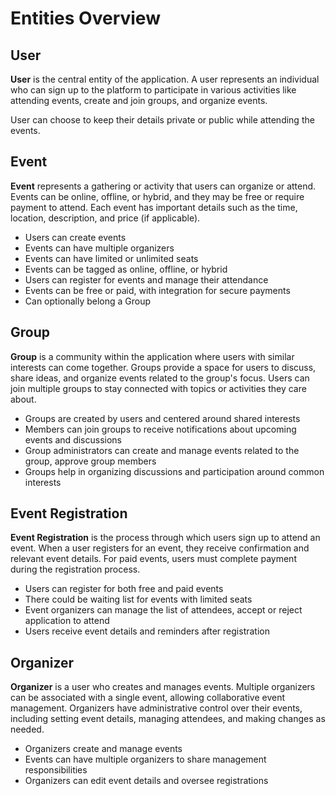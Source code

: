# Entities Overview

## User

**User** is the central entity of the application. A user represents an individual who can sign up to the platform
to participate in various activities like attending events, create and join groups, and organize events.

User can choose to keep their details private or public while attending the events.

## Event

**Event** represents a gathering or activity that users can organize or attend. Events can be online, offline, or hybrid,
and they may be free or require payment to attend. Each event has important details such as the time, location,
description, and price (if applicable).

- Users can create events
- Events can have multiple organizers
- Events can have limited or unlimited seats
- Events can be tagged as online, offline, or hybrid
- Users can register for events and manage their attendance
- Events can be free or paid, with integration for secure payments
- Can optionally belong a Group

## Group

**Group** is a community within the application where users with similar interests can come together. Groups provide
a space for users to discuss, share ideas, and organize events related to the group's focus. Users can join multiple
groups to stay connected with topics or activities they care about.

- Groups are created by users and centered around shared interests
- Members can join groups to receive notifications about upcoming events and discussions
- Group administrators can create and manage events related to the group, approve group members
- Groups help in organizing discussions and participation around common interests

## Event Registration

**Event Registration** is the process through which users sign up to attend an event. When a user registers for an event,
they receive confirmation and relevant event details. For paid events, users must complete payment
during the registration process.

- Users can register for both free and paid events
- There could be waiting list for events with limited seats
- Event organizers can manage the list of attendees, accept or reject application to attend
- Users receive event details and reminders after registration

## Organizer

**Organizer** is a user who creates and manages events. Multiple organizers can be associated with a single event,
allowing collaborative event management. Organizers have administrative control over their events, including setting
event details, managing attendees, and making changes as needed.

- Organizers create and manage events
- Events can have multiple organizers to share management responsibilities
- Organizers can edit event details and oversee registrations

